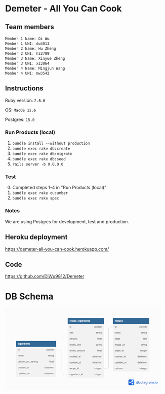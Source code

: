 # Demeter - All You Can Cook
## Team members
    Member 1 Name: Di Wu
    Member 1 UNI: dw3013
    Member 2 Name: Hu Zheng
    Member 2 UNI: hz2709
    Member 3 Name: Xinyue Zheng
    Member 3 UNI: xz3064
    Member 4 Name: Mingjun Wang
    Member 4 UNI: mw3542

## Instructions
Ruby version: `2.6.6`

OS: `MacOS 12.6`

Postgres: `15.0`
### Run Products (local)
1. `bundle install --without production`
2. `bundle exec rake db:create`
3. `bundle exec rake db:migrate`
4. `bundle exec rake db:seed`
5. `rails server -b 0.0.0.0`

### Test
0. Completed steps 1-4 in "Run Products (local)"
1. `bundle exec rake cucumber`
2. `bundle exec rake spec`

### Notes
We are using Postgres for development, test and production. 


## Heroku deployment
https://demeter-all-you-can-cook.herokuapp.com/

## Code
https://github.com/DiWu9812/Demeter

# DB Schema
<img src = "public/images/db-iter2.png">